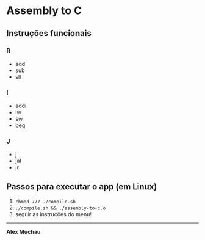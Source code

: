 # Assembly to C

## Instruções funcionais
### R
- add
- sub
- sll 

### I
- addi
- lw
- sw
- beq

### J
- j
- jal
- jr

## Passos para executar o app (em Linux)
1. ```chmod 777 ./compile.sh```
2. ```./compile.sh && ./assembly-to-c.o```
3. seguir as instruções do menu! 

---
**Alex Muchau**